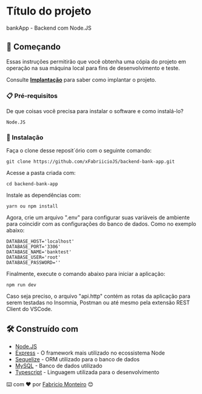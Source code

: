 # Título do projeto

bankApp - Backend com Node.JS

## 🚀 Começando

Essas instruções permitirão que você obtenha uma cópia do projeto em operação na sua máquina local para fins de desenvolvimento e teste.

Consulte **[Implantação](#-implanta%C3%A7%C3%A3o)** para saber como implantar o projeto.

### 📋 Pré-requisitos

De que coisas você precisa para instalar o software e como instalá-lo?

```
Node.JS
```

### 🔧 Instalação

Faça o clone desse reposit´ório com o seguinte comando:

```
git clone https://github.com/xFabriicioJS/backend-bank-app.git
```

Acesse a pasta criada com:

```
cd backend-bank-app
```

Instale as dependências com:

```
yarn ou npm install
```

Agora, crie um arquivo ".env" para configurar suas variáveis de ambiente para coincidir com as configurações do banco de dados. Como no exemplo abaixo:

```
DATABASE_HOST='localhost'
DATABASE_PORT='3306'
DATABASE_NAME='banktest'
DATABASE_USER='root'
DATABASE_PASSWORD=''
```

Finalmente, execute o comando abaixo para iniciar a aplicação:

```
npm run dev
```

Caso seja preciso, o arquivo "api.http" contém as rotas da aplicação para serem testadas no Insomnia, Postman ou até mesmo pela extensão REST Client do VSCode.

## 🛠️ Construído com

- [Node.JS](https://nodejs.org/en/)
- [Express](https://expressjs.com/pt-br/) - O framework mais utilizado no ecossistema Node
- [Sequelize](https://sequelize.org/) - ORM utilizado para o banco de dados
- [MySQL](https://www.mysql.com/) - Banco de dados utilizado
- [Typescript](https://www.typescriptlang.org/) - Linguagem utilizada para o desenvolvimento

⌨️ com ❤️ por [Fabricio Monteiro](https://github.com/xFabriicioJS) 😊
